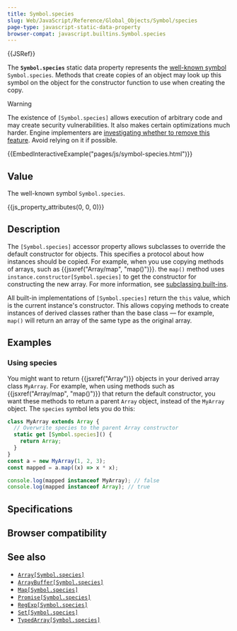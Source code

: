 ```yaml
---
title: Symbol.species
slug: Web/JavaScript/Reference/Global_Objects/Symbol/species
page-type: javascript-static-data-property
browser-compat: javascript.builtins.Symbol.species
---
```


{{JSRef}}

The **`Symbol.species`** static data property represents the [well-known symbol](/Web/JavaScript/Reference/Global_Objects/Symbol#well-known_symbols) `Symbol.species`. Methods that create copies of an object may look up this symbol on the object for the constructor function to use when creating the copy.

> [!WARNING]
> The existence of `[Symbol.species]` allows execution of arbitrary code and may create security vulnerabilities. It also makes certain optimizations much harder. Engine implementers are [investigating whether to remove this feature](https://github.com/tc39/proposal-rm-builtin-subclassing). Avoid relying on it if possible.

{{EmbedInteractiveExample("pages/js/symbol-species.html")}}

## Value

The well-known symbol `Symbol.species`.

{{js_property_attributes(0, 0, 0)}}

## Description

The `[Symbol.species]` accessor property allows subclasses to override the default constructor for objects. This specifies a protocol about how instances should be copied. For example, when you use copying methods of arrays, such as {{jsxref("Array/map", "map()")}}. the `map()` method uses `instance.constructor[Symbol.species]` to get the constructor for constructing the new array. For more information, see [subclassing built-ins](/Web/JavaScript/Reference/Classes/extends#subclassing_built-ins).

All built-in implementations of `[Symbol.species]` return the `this` value, which is the current instance's constructor. This allows copying methods to create instances of derived classes rather than the base class — for example, `map()` will return an array of the same type as the original array.

## Examples

### Using species

You might want to return {{jsxref("Array")}} objects in your derived array class `MyArray`. For example, when using methods such as {{jsxref("Array/map", "map()")}} that return the default constructor, you want these methods to return a parent `Array` object, instead of the `MyArray` object. The `species` symbol lets you do this:

```js
class MyArray extends Array {
  // Overwrite species to the parent Array constructor
  static get [Symbol.species]() {
    return Array;
  }
}
const a = new MyArray(1, 2, 3);
const mapped = a.map((x) => x * x);

console.log(mapped instanceof MyArray); // false
console.log(mapped instanceof Array); // true
```

## Specifications



## Browser compatibility



## See also

- [`Array[Symbol.species]`](/Web/JavaScript/Reference/Global_Objects/Array/Symbol.species)
- [`ArrayBuffer[Symbol.species]`](/Web/JavaScript/Reference/Global_Objects/ArrayBuffer/Symbol.species)
- [`Map[Symbol.species]`](/Web/JavaScript/Reference/Global_Objects/Map/Symbol.species)
- [`Promise[Symbol.species]`](/Web/JavaScript/Reference/Global_Objects/Promise/Symbol.species)
- [`RegExp[Symbol.species]`](/Web/JavaScript/Reference/Global_Objects/RegExp/Symbol.species)
- [`Set[Symbol.species]`](/Web/JavaScript/Reference/Global_Objects/Set/Symbol.species)
- [`TypedArray[Symbol.species]`](/Web/JavaScript/Reference/Global_Objects/TypedArray/Symbol.species)
